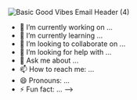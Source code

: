 
![Basic Good Vibes Email Header (4)](https://user-images.githubusercontent.com/86327800/146098392-b6f12234-cc4a-4761-b2f4-31a9cae65b4d.png)


- 🔭 I’m currently working on ...
- 🌱 I’m currently learning ...
- 👯 I’m looking to collaborate on ...
- 🤔 I’m looking for help with ...
- 💬 Ask me about ...
- 📫 How to reach me: ...
- 😄 Pronouns: ...
- ⚡ Fun fact: ...
-->
